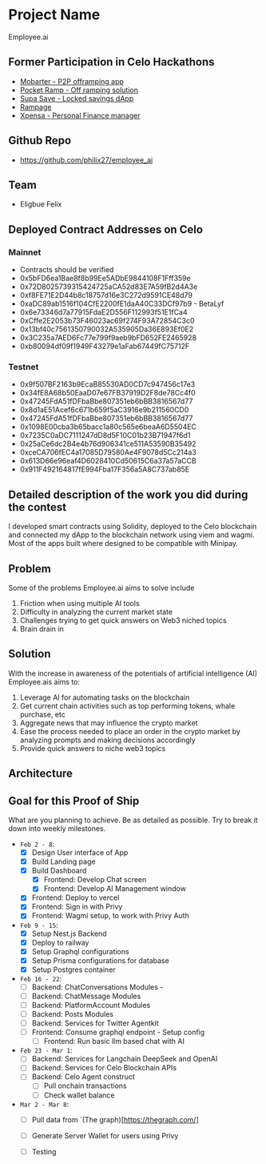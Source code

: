 # Project Name
Employee.ai

## Former Participation in Celo Hackathons

-  [Mobarter - P2P offramping app](https://github.com/philix27/mobarter-app)
-  [Pocket Ramp - Off ramping solution](https://github.com/philix27/pocket)
-  [Supa Save - Locked savings dApp](https://github.com/philix27/supa-save1)
-  [Rampage](https://github.com/philix27/rampage)
-  [Xpensa - Personal Finance manager](https://github.com/philix27/Xpensa)

## Github Repo 

- https://github.com/philix27/employee_ai


## Team

- Eligbue Felix


## Deployed Contract Addresses on Celo

### Mainnet
- Contracts should be verified
- 0x5bFD6ea1Bae8f8b99Ee5ADbE9844108F1Fff359e
- 0x72D8025739315424725aCA52d83E7A59fB2d4A3e
- 0xf8FE71E2D44b8c18757d16e3C272d9591CE48d79
- 0xaDC89ab1516f104CfE2200fE1daA40C33DCf97b9 - BetaLyf
- 0x6e73346d7a77915FdaE2D556F112993f51E1fCa4
- 0xCffe2E2053b73F46023ac69f274F93A72854C3c0
- 0x13bf40c7561350790032A535905Da36E893Ef0E2
- 0x3C235a7AED6Fc77e799f9aeb9bFD652FE2465928
- 0xb80094df09f1949F43279e1aFab67449fC75712F

### Testnet
- 0x9f507BF2163b9EcaB85530AD0CD7c947456c17e3
- 0x34fE8A68b50EaaD07e67FB37919D2F8de78Cc4f0
- 0x47245FdA51fDFbaBbe807351eb6bBB3816567d77
- 0x8d1aE51Acef6c671b659f5aC3916e9b211560CD0
- 0x47245FdA51fDFbaBbe807351eb6bBB3816567d77
- 0x1098E00cba3b65bacc1a80c565e6beaA6D5504EC
- 0x7235C0aDC7111247dD8d5F10C01b23B71947f6d1
- 0x25aCe6dc2B4e4b76d906341ce511A53590B35492
- 0xceCA706fEC4a17085D79580Ae4F9078d5Cc214a3
- 0x613D66e96eaf4D6028410Cd50615C6a37a57aCCB
- 0x911F492164817fE994Fba17F356a5A8C737ab85E


## Detailed description of the work you did during the contest

 I developed smart contracts using Solidity, deployed to the Celo blockchain and connected my dApp to the blockchain network using viem and wagmi. Most of the apps built where designed to be compatible with Minipay.

## Problem
Some of the problems Employee.ai aims to solve include
1. Friction when using multiple AI tools
2. Difficulty in analyzing the current market state
3. Challenges trying to get quick answers on Web3 niched topics
4. Brain drain in 

## Solution
With the increase in awareness of the potentials of artificial intelligence (AI) Employee.ais aims to:

1. Leverage AI for automating tasks on the blockchain
2. Get current chain activities such as top performing tokens, whale purchase, etc
3. Aggregate news that may influence the crypto market
4. Ease the process needed to place an order in the crypto market by analyzing prompts and making decisions accordingly
5. Provide quick answers to niche web3 topics

## Architecture



## Goal for this Proof of Ship

What are you planning to achieve. Be as detailed as possible. Try to break it down into weekly milestones. 
- `Feb 2 - 8`: 
  - [X] Design User interface of App
  - [x] Build Landing page
  - [x] Build Dashboard 
    - [x] Frontend: Develop Chat screen
    - [x] Frontend: Develop AI Management window
  - [x] Frontend: Deploy to vercel
  - [x] Frontend: Sign in with Privy
  - [x] Frontend: Wagmi setup, to work with Privy Auth
  
- `Feb 9 - 15`: 
  - [x] Setup Nest.js Backend
  - [x] Deploy to railway
  - [x] Setup Graphql configurations
  - [x] Setup Prisma configurations for database
  - [x] Setup Postgres container
- `Feb 16 - 22`: 
  - [ ] Backend: ChatConversations Modules - 
  - [ ] Backend: ChatMessage Modules
  - [ ] Backend: PlatformAccount Modules
  - [ ] Backend: Posts Modules
  - [ ] Backend: Services for Twitter Agentkit
  - [ ] Frontend: Consume graphql endpoint - Setup config
    - [ ]  Frontend: Run basic llm based chat with AI 
  
- `Feb 23 - Mar 1`: 
  - [ ] Backend: Services for Langchain DeepSeek and OpenAI
  - [ ] Backend: Services for Celo Blockchain APIs
  - [ ] Backend: Celo Agent construct
    - [ ] Pull onchain transactions
    - [ ] Check wallet balance
- `Mar 2 - Mar 8`: 
  - [ ] Pull data from `(The graph)[https://thegraph.com/] 
  - [ ] Generate Server Wallet for users using Privy
  - [ ] Testing







